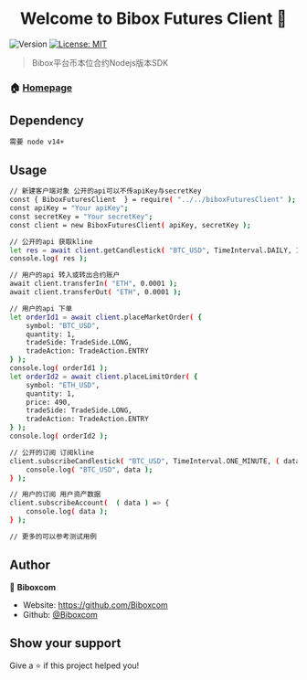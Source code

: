 
<h1 align="center">Welcome to Bibox Futures Client 👋</h1>
<p>
  <img alt="Version" src="https://img.shields.io/badge/version-v1.0.0-blue.svg?cacheSeconds=2592000" />
  <a href="#" target="_blank">
    <img alt="License: MIT" src="https://img.shields.io/badge/License-MIT-yellow.svg" />
  </a>
</p>

> Bibox平台币本位合约Nodejs版本SDK

### 🏠 [Homepage](https://futures.bibox.me/zh/futures)

## Dependency

```sh
需要 node v14+
```

## Usage

```sh
// 新建客户端对象 公开的api可以不传apiKey与secretKey
const { BiboxFuturesClient  } = require( "../../biboxFuturesClient" );
const apiKey = "Your apiKey";
const secretKey = "Your secretKey";
const client = new BiboxFuturesClient( apiKey, secretKey );

// 公开的api 获取kline
let res = await client.getCandlestick( "BTC_USD", TimeInterval.DAILY, 10 );
console.log( res );

// 用户的api 转入或转出合约账户
await client.transferIn( "ETH", 0.0001 );
await client.transferOut( "ETH", 0.0001 );

// 用户的api 下单
let orderId1 = await client.placeMarketOrder( {
    symbol: "BTC_USD",
    quantity: 1,
    tradeSide: TradeSide.LONG,
    tradeAction: TradeAction.ENTRY
} );
console.log( orderId1 );
let orderId2 = await client.placeLimitOrder( {
    symbol: "ETH_USD",
    quantity: 1,
    price: 490,
    tradeSide: TradeSide.LONG,
    tradeAction: TradeAction.ENTRY
} );
console.log( orderId2 );

// 公开的订阅 订阅kline
client.subscribeCandlestick( "BTC_USD", TimeInterval.ONE_MINUTE, ( data ) => {
    console.log( "BTC_USD", data );
} );

// 用户的订阅 用户资产数据
client.subscribeAccount(  ( data ) => {
    console.log( data );
} );

// 更多的可以参考测试用例
```

## Author

👤 **Biboxcom**

* Website: https://github.com/Biboxcom
* Github: [@Biboxcom](https://github.com/Biboxcom)

## Show your support

Give a ⭐️ if this project helped you!


